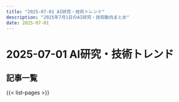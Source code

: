 ```yaml
---
title: "2025-07-01 AI研究・技術トレンド"
description: "2025年7月1日のAI研究・技術動向まとめ"
date: 2025-07-01
---
```


# 2025-07-01 AI研究・技術トレンド

## 記事一覧

{{< list-pages >}}